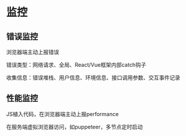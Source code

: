 # 监控

## 错误监控

浏览器端主动上报错误

错误类型：网络请求、全局、React/Vue框架内部catch钩子

收集信息：错误堆栈、用户信息、环境信息、接口调用参数、交互事件记录

## 性能监控

JS植入代码，在浏览器端主动上报performance

在服务端虚拟浏览器访问，如puppeteer，多节点定时启动

